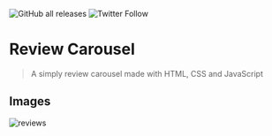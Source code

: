 ![GitHub all releases](https://img.shields.io/github/downloads/antonADev/demo-repo/total?logo=GitHub&logoColor=orange)
![Twitter Follow](https://img.shields.io/twitter/follow/antonioaurello?style=social)


# Review Carousel

> A simply review carousel made with HTML, CSS and JavaScript


## Images

![reviews](https://user-images.githubusercontent.com/94080778/141615511-7ef8f046-8aad-4c75-9cf6-1b3ccf6ceca5.gif)

